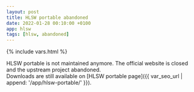 ```yaml
---
layout: post
title: HLSW portable abandoned
date: 2022-01-28 00:10:00 +0100
app: hlsw
tags: [hlsw, abandoned]
---
```

{% include vars.html %}

HLSW portable is not maintained anymore. The official website is closed and the upstream project abandoned.<br />
Downloads are still available on [HLSW portable page]({{ var_seo_url | append: '/app/hlsw-portable/' }}).
